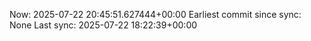 Now: 2025-07-22 20:45:51.627444+00:00 Earliest commit since sync: None Last sync: 2025-07-22 18:22:39+00:00
